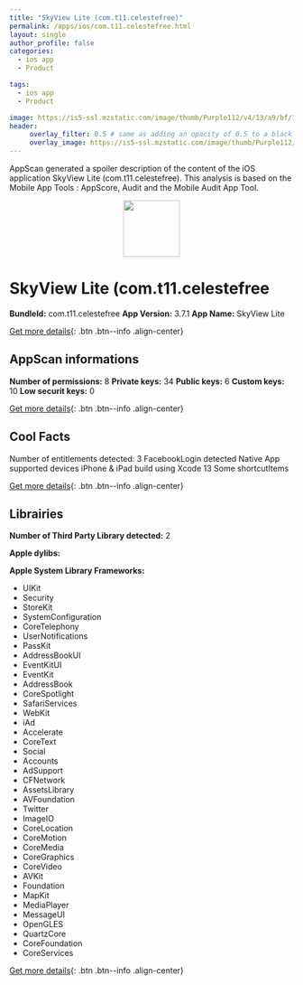 ```yaml
---
title: "SkyView Lite (com.t11.celestefree)"
permalink: /apps/ios/com.t11.celestefree.html
layout: single
author_profile: false
categories: 
  - ios app 
  - Product 

tags: 
  - ios app 
  - Product 

image: https://is5-ssl.mzstatic.com/image/thumb/Purple112/v4/13/a9/bf/13a9bf2d-1601-e53f-2e7a-0d24408c6c20/AppIcon-1x_U007emarketing-4-0-85-220.png/512x512bb.jpg
header: 
     overlay_filter: 0.5 # same as adding an opacity of 0.5 to a black background
     overlay_image: https://is5-ssl.mzstatic.com/image/thumb/Purple112/v4/13/a9/bf/13a9bf2d-1601-e53f-2e7a-0d24408c6c20/AppIcon-1x_U007emarketing-4-0-85-220.png/512x512bb.jpg
---
```

AppScan generated a spoiler description of the content of the iOS application SkyView Lite (com.t11.celestefree). This analysis is based on the Mobile App Tools : AppScore, Audit and the Mobile Audit App Tool.

  
  
<div style="text-align: center;"><img src="https://is5-ssl.mzstatic.com/image/thumb/Purple112/v4/13/a9/bf/13a9bf2d-1601-e53f-2e7a-0d24408c6c20/AppIcon-1x_U007emarketing-4-0-85-220.png/512x512bb.jpg" width="100" height="100"></div>  
  
# SkyView Lite (com.t11.celestefree

**BundleId:** com.t11.celestefree
**App Version:** 3.7.1
**App Name:** SkyView Lite


[Get more details](/pricing.html){: .btn .btn--info .align-center}  
  
## AppScan informations 

**Number of permissions:** 8
**Private keys:** 34
**Public keys:** 6
**Custom keys:** 10
**Low securit keys:** 0
  
[Get more details](/pricing.html){: .btn .btn--info .align-center}

## Cool Facts

Number of entitlements detected: 3
FacebookLogin detected
Native App
supported devices iPhone & iPad
build using Xcode 13
Some shortcutItems 
  
[Get more details](/pricing.html){: .btn .btn--info .align-center}

## Librairies 
**Number of Third Party Library detected:** 2

**Apple dylibs:**


**Apple System Library Frameworks:**
- UIKit
- Security
- StoreKit
- SystemConfiguration
- CoreTelephony
- UserNotifications
- PassKit
- AddressBookUI
- EventKitUI
- EventKit
- AddressBook
- CoreSpotlight
- SafariServices
- WebKit
- iAd
- Accelerate
- CoreText
- Social
- Accounts
- AdSupport
- CFNetwork
- AssetsLibrary
- AVFoundation
- Twitter
- ImageIO
- CoreLocation
- CoreMotion
- CoreMedia
- CoreGraphics
- CoreVideo
- AVKit
- Foundation
- MapKit
- MediaPlayer
- MessageUI
- OpenGLES
- QuartzCore
- CoreFoundation
- CoreServices


  
[Get more details](/pricing.html){: .btn .btn--info .align-center}


